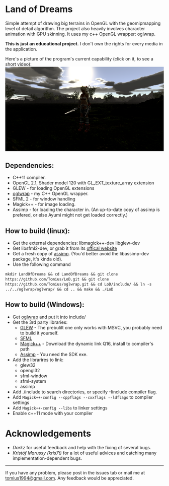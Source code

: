Land of Dreams
===

Simple attempt of drawing big terrains in OpenGL with the geomipmapping level of detail algorithm. The project also heavily involves character animation with GPU skinning. It uses my c++ OpenGL wrapper: oglwrap.

**This is just an educational project.** I don't own the rights for every media in the application.

Here's a picture of the program's current capability (click on it, to see a short video):
[![screenshot](screenshot.png)](https://www.youtube.com/watch?v=ef93WR3KzaE)

Dependencies:
-------------
* C++11 compiler.
* OpenGL 2.1, Shader model 120 with GL_EXT_texture_array extension
* GLEW - for loading OpenGL extensions
* [oglwrap](https://github.com/Tomius/oglwrap) - my C++ OpenGL wrapper.
* SFML 2 - for window handling
* Magick++ - for image loading.
* Assimp - for loading the character in. (An up-to-date copy of assimp is prefered, or else Ayumi might not get loaded correctly.)


How to build (linux):
--------------------
* Get the external dependencies: libmagick++-dev libglew-dev
* Get libsfml2-dev, or grab it from its [offical website](http://www.sfml-dev.org/download/sfml/2.1/)
* Get a fresh copy of [assimp](https://github.com/assimp/assimp). (You'd better avoid the libassimp-dev package, it's kinda old).
* Use the following command
```
mkdir LandOfDreams && cd LandOfDreams && git clone https://github.com/Tomius/LoD.git && git clone https://github.com/Tomius/oglwrap.git && cd LoD/include/ && ln -s ../../oglwrap/oglwrap/ && cd .. && make && ./LoD
```

How to build (Windows):
----------------------
* Get [oglwrap](https://github.com/Tomius/oglwrap) and put it into include/
* Get the 3rd party libraries:
  * [GLEW](http://sourceforge.net/projects/glew/files/glew/1.10.0/) - The prebulilt one only works with MSVC, you probably need to build it yourself.
  * [SFML](http://www.sfml-dev.org/download/sfml/2.1/)
  * [Magick++](http://www.imagemagick.org/script/binary-releases.php) - Download the dynamic link Q16, install to compiler's path
  * [Assimp](http://sourceforge.net/projects/assimp/files/assimp-3.0/) - You need the SDK exe.
* Add the librarires to link:
  * glew32
  * opengl32
  * sfml-window
  * sfml-system
  * assimp
* Add ./include to search directories, or specify -Iinclude compiler flag.
* Add `Magick++-config --cppflags --cxxflags --ldflags` to compiler settings
* Add `Magick++-config --libs` to linker settings
* Enable c++11 mode with your compiler

Acknowledgements
================

- *Darkz* for useful feedback and help with the fixing of several bugs.
- *Kristóf Marussy (kris7t)* for a lot of useful advices and catching many implementation-dependent bugs.

----------------------
If you have any problem, please post in the issues tab or mail me at tomius1994@gmail.com. Any feedback would be appreciated.
